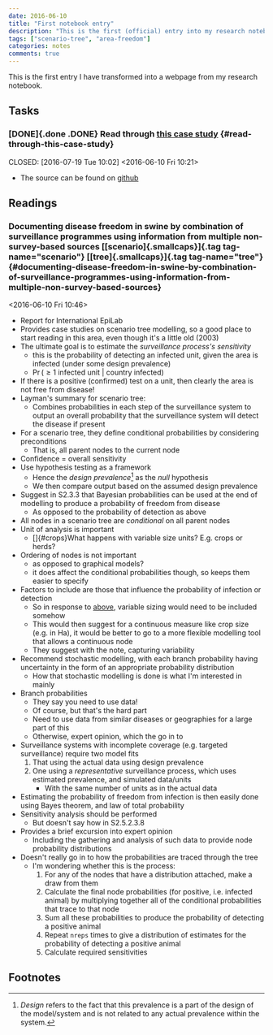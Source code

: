 ```yaml
---
date: 2016-06-10
title: "First notebook entry"
description: "This is the first (official) entry into my research notebook."
tags: ["scenario-tree", "area-freedom"]
categories: notes
comments: true
---
```


This is the first entry I have transformed into a webpage from my
research notebook.

Tasks
-----

### [DONE]{.done .DONE} Read through [this case study](http://mc-stan.org/documentation/case-studies/radon.html) {#read-through-this-case-study}

CLOSED: \[2016-07-19 Tue 10:02\] \<2016-06-10 Fri 10:21\>

-   The source can be found on
    [github](https://github.com/fonnesbeck/stan_workshop_2016)

Readings
--------

### Documenting disease freedom in swine by combination of surveillance programmes using information from multiple non-survey-based sources [[scenario]{.smallcaps}]{.tag tag-name="scenario"} [[tree]{.smallcaps}]{.tag tag-name="tree"} {#documenting-disease-freedom-in-swine-by-combination-of-surveillance-programmes-using-information-from-multiple-non-survey-based-sources}

\<2016-06-10 Fri 10:46\>

-   Report for International EpiLab
-   Provides case studies on scenario tree modelling, so a good place to
    start reading in this area, even though it\'s a little old (2003)
-   The ultimate goal is to estimate the *surveillance process\'s
    sensitivity*
    -   this is the probability of detecting an infected unit, given the
        area is infected (under some design prevalence)
    -   $\Pr\left(\geq 1\text{ infected unit }\big|\text{ country infected}\right)$
-   If there is a positive (confirmed) test on a unit, then clearly the
    area is not free from disease!
-   Layman\'s summary for scenario tree:
    -   Combines probabilities in each step of the surveillance system
        to output an overall probability that the surveillance system
        will detect the disease if present
-   For a scenario tree, they define conditional probabilities by
    considering preconditions
    -   That is, all parent nodes to the current node
-   Confidence = overall sensitivity
-   Use hypothesis testing as a framework
    -   Hence the *design prevalence*[^1] as the *null* hypothesis
    -   We then compare output based on the assumed design prevalence
-   Suggest in S2.3.3 that Bayesian probabilities can be used at the end
    of modelling to produce a probability of freedom from disease
    -   As opposed to the probability of detection as above
-   All nodes in a scenario tree are *conditional* on all parent nodes
-   Unit of analysis is important
    -   []{#crops}What happens with variable size units? E.g. crops or
        herds?
-   Ordering of nodes is not important
    -   as opposed to graphical models?
    -   it does affect the conditional probabilities though, so keeps
        them easier to specify
-   Factors to include are those that influence the probability of
    infection or detection
    -   So in response to [above](#crops), variable sizing would need to
        be included somehow
    -   This would then suggest for a continuous measure like crop size
        (e.g. in Ha), it would be better to go to a more flexible
        modelling tool that allows a continuous node
    -   They suggest with the note, capturing variability
-   Recommend stochastic modelling, with each branch probability having
    uncertainty in the form of an appropriate probability distribution
    -   How that stochastic modelling is done is what I\'m interested in
        mainly
-   Branch probabilities
    -   They say you need to use data!
    -   Of course, but that\'s the hard part
    -   Need to use data from similar diseases or geographies for a
        large part of this
    -   Otherwise, expert opinion, which the go in to
-   Surveillance systems with incomplete coverage (e.g. targeted
    surveillance) require two model fits
    1.  That using the actual data using design prevalence
    2.  One using a *representative* surveillance process, which uses
        estimated prevalence, and simulated data/units
        -   With the same number of units as in the actual data
-   Estimating the probability of freedom from infection is then easily
    done using Bayes theorem, and law of total probability
-   Sensitivity analysis should be performed
    -   But doesn\'t say how in S2.5.2.3.8
-   Provides a brief excursion into expert opinion
    -   Including the gathering and analysis of such data to provide
        node probability distributions
-   Doesn\'t really go in to how the probabilities are traced through
    the tree
    -   I\'m wondering whether this is the process:
        1.  For any of the nodes that have a distribution attached, make
            a draw from them
        2.  Calculate the final node probabilities (for positive, i.e.
            infected animal) by multiplying together all of the
            conditional probabilities that trace to that node
        3.  Sum all these probabilities to produce the probability of
            detecting a positive animal
        4.  Repeat `nreps` times to give a distribution of estimates for
            the probability of detecting a positive animal
        5.  Calculate required sensitivities

Footnotes
---------

[^1]: *Design* refers to the fact that this prevalence is a part of the
    design of the model/system and is not related to any actual
    prevalence within the system.
